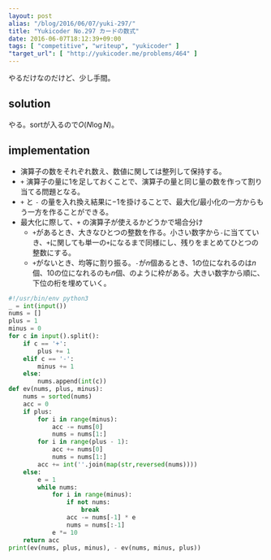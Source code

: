 ```yaml
---
layout: post
alias: "/blog/2016/06/07/yuki-297/"
title: "Yukicoder No.297 カードの数式"
date: 2016-06-07T18:12:39+09:00
tags: [ "competitive", "writeup", "yukicoder" ]
"target_url": [ "http://yukicoder.me/problems/464" ]
---
```


やるだけなのだけど、少し手間。

## solution

やる。sortが入るので$O(N \log N)$。

## implementation

-   演算子の数をそれぞれ数え、数値に関しては整列して保持する。
-   `+` 演算子の量に$1$を足しておくことで、演算子の量と同じ量の数を作って割り当てる問題となる。
-   `+` と `-` の量を入れ換え結果に$-1$を掛けることで、最大化/最小化の一方からもう一方を作ることができる。
-   最大化に際して、`+` の演算子が使えるかどうかで場合分け
    -   `+`があるとき、大きなひとつの整数を作る。小さい数字から`-`に当てていき、`+`に関しても単一の`+`になるまで同様にし、残りをまとめてひとつの整数にする。
    -   `+`がないとき、均等に割り振る。`-`が$n$個あるとき、$1$の位になれるのは$n$個、$10$の位になれるのも$n$個、のように枠がある。大きい数字から順に、下位の桁を埋めていく。

``` python
#!/usr/bin/env python3
_ = int(input())
nums = []
plus = 1
minus = 0
for c in input().split():
    if c == '+':
        plus += 1
    elif c == '-':
        minus += 1
    else:
        nums.append(int(c))
def ev(nums, plus, minus):
    nums = sorted(nums)
    acc = 0
    if plus:
        for i in range(minus):
            acc -= nums[0]
            nums = nums[1:]
        for i in range(plus - 1):
            acc += nums[0]
            nums = nums[1:]
        acc += int(''.join(map(str,reversed(nums))))
    else:
        e = 1
        while nums:
            for i in range(minus):
                if not nums:
                    break
                acc -= nums[-1] * e
                nums = nums[:-1]
            e *= 10
    return acc
print(ev(nums, plus, minus), - ev(nums, minus, plus))
```
